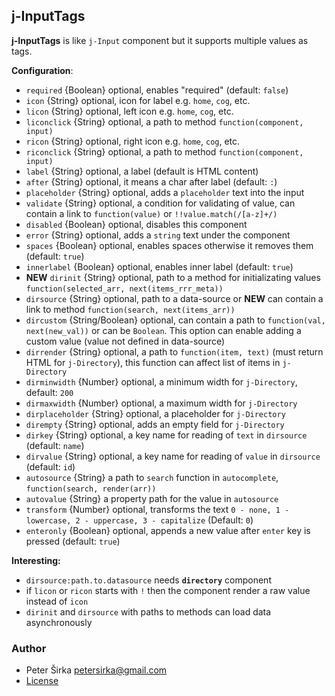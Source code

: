 ﻿## j-InputTags

__j-InputTags__ is like `j-Input` component but it supports multiple values as tags.

__Configuration__:

- `required` {Boolean} optional, enables "required" (default: `false`)
- `icon` {String} optional, icon for label e.g. `home`, `cog`, etc.
- `licon` {String} optional, left icon e.g. `home`, `cog`, etc.
- `liconclick` {String} optional, a path to method `function(component, input)`
- `ricon` {String} optional, right icon e.g. `home`, `cog`, etc.
- `riconclick` {String} optional, a path to method `function(component, input)`
- `label` {String} optional, a label (default is HTML content)
- `after` {String} optional, it means a char after label (default: `:`)
- `placeholder` {String} optional, adds a `placeholder` text into the input
- `validate` {String} optional, a condition for validating of value, can contain a link to `function(value)` or `!!value.match(/[a-z]+/)`
- `disabled` {Boolean} optional, disables this component
- `error` {String} optional, adds a `string` text under the component
- `spaces` {Boolean} optional, enables spaces otherwise it removes them (default: `true`)
- `innerlabel` {Boolean} optional, enables inner label (default: `true`)
- __NEW__ `dirinit` {String} optional, path to a method for initializating values `function(selected_arr, next(items_rrr_meta))`
- `dirsource` {String} optional, path to a data-source or __NEW__ can contain a link to method `function(search, next(items_arr))`
- `dircustom` {String/Boolean} optional, can contain a path to `function(val, next(new_val))` or can be `Boolean`. This option can enable adding a custom value (value not defined in data-source)
- `dirrender` {String} optional, a path to `function(item, text)` (must return HTML for `j-Directory`), this function can affect list of items in `j-Directory`
- `dirminwidth` {Number} optional, a minimum width for `j-Directory`, default: `200`
- `dirmaxwidth` {Number} optional, a maximum width for `j-Directory`
- `dirplaceholder` {String} optional, a placeholder for `j-Directory`
- `dirempty` {String} optional, adds an empty field for `j-Directory`
- `dirkey` {String} optional, a key name for reading of `text` in `dirsource` (default: `name`)
- `dirvalue` {String} optional, a key name for reading of `value` in `dirsource` (default: `id`)
- `autosource` {String} a path to `search` function in `autocomplete`, `function(search, render(arr))`
- `autovalue` {String} a property path for the value in `autosource`
- `transform` {Number} optional, transforms the text `0 - none, 1 - lowercase, 2 - uppercase, 3 - capitalize` (Default: `0`)
- `enteronly` {Boolean} optional, appends a new value after `enter` key is pressed (default: `true`)

__Interesting:__

- `dirsource:path.to.datasource` needs __`directory`__ component
- if `licon` or `ricon` starts with `!` then the component render a raw value instead of `icon`
- `dirinit` and `dirsource` with paths to methods can load data asynchronously

### Author

- Peter Širka <petersirka@gmail.com>
- [License](https://www.totaljs.com/licenses/)

